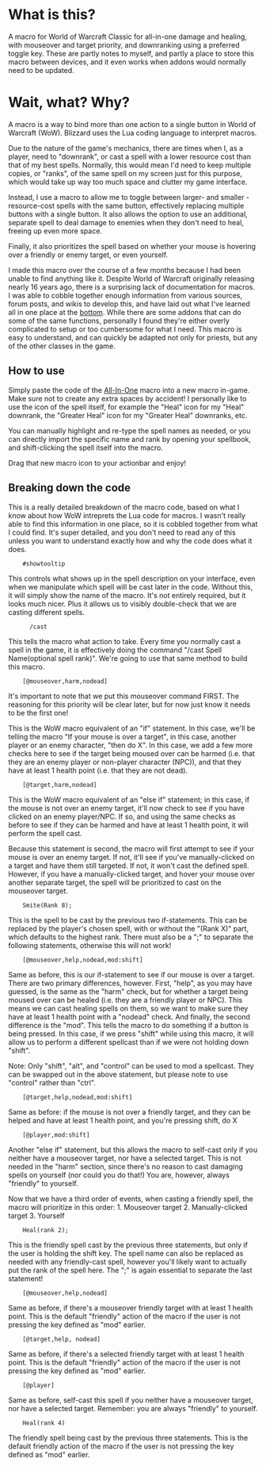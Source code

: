 # What is this?

  A macro for World of Warcraft Classic for all-in-one damage and healing, with mouseover and target priority, and downranking using a preferred toggle key. These are partly notes to myself, and partly a place to store this macro between devices, and it even works when addons would normally need to be updated.

# Wait, what? Why?

  A macro is a way to bind more than one action to a single button in World of Warcraft (WoW). Blizzard uses the Lua coding language to interpret macros.

  Due to the nature of the game's mechanics, there are times when I, as a player, need to "downrank", or cast a spell with a lower resource cost than that of my best spells. Normally, this would mean I'd need to keep multiple copies, or "ranks", of the same spell on my screen just for this purpose, which would take up way too much space and clutter my game interface.

  Instead, I use a macro to allow me to toggle between larger- and smaller -resource-cost spells with the same button, effectively replacing multiple buttons with a single button. It also allows the option to use an additional, separate spell to deal damage to enemies when they don't need to heal, freeing up even more space.

  Finally, it also prioritizes the spell based on whether your mouse is hovering over a friendly or enemy target, or even yourself.
  
  I made this macro over the course of a few months because I had been unable to find anything like it. Despite World of Warcraft originally releasing nearly 16 years ago, there is a surprising lack of documentation for macros. I was able to cobble together enough information from various sources, forum posts, and wikis to develop this, and have laid out what I've learned all in one place at the [bottom](#breaking-down-the-code). While there are some addons that can do some of the same functions, personally I found they're either overly complicated to setup or too cumbersome for what I need. This macro is easy to understand, and can quickly be adapted not only for priests, but any of the other classes in the game.
  
## How to use
  Simply paste the code of the [All-In-One](https://github.com/jrevon1/WoW-Macros/blob/main/All-In-One.lua) macro into a new macro in-game. Make sure not to create any extra spaces by accident! I personally like to use the icon of the spell itself, for example the "Heal" icon for my "Heal" downrank, the "Greater Heal" icon for my "Greater Heal" downranks, etc.
  
  You can manually highlight and re-type the spell names as needed, or you can directly import the specific name and rank by opening your spellbook, and shift-clicking the spell itself into the macro.

  Drag that new macro icon to your actionbar and enjoy!

## Breaking down the code

  This is a really detailed breakdown of the macro code, based on what I know about how WoW intreprets the Lua code for macros. I wasn't really able to find this information in one place, so it is cobbled together from what I could find. It's super detailed, and you don't need to read any of this unless you want to understand exactly how and why the code does what it does.
 
        #showtooltip
  This controls what shows up in the spell description on your interface, even when we manipulate which spell will be cast later in the code. Without this, it will simply show the name of the macro. It's not entirely required, but it looks much nicer. Plus it allows us to visibly double-check that we are casting different spells.
 
          /cast
  This tells the macro what action to take. Every time you normally cast a spell in the game, it is effectively doing the command "/cast Spell Name(optional spell rank)". We're going to use that same method to build this macro.
 
        [@mouseover,harm,nodead]
  It's important to note that we put this mouseover command FIRST. The reasoning for this priority will be clear later, but for now just know it needs to be the first one! 

  This is the WoW macro equivalent of an "if" statement. In this case, we'll be telling the macro "If your mouse is over a target", in this case, another player or an enemy character, "then do X". In this case, we add a few more checks here to see if the target being moused over can be harmed (i.e. that they are an enemy player or non-player character (NPC)), and that they have at least 1 health point (i.e. that they are not dead).
 
        [@target,harm,nodead]
  This is the WoW macro equivalent of an "else if" statement; in this case, if the mouse is not over an enemy target, it'll now check to see if you have clicked on an enemy player/NPC. If so, and using the same checks as before to see if they can be harmed and have at least 1 health point, it will perform the spell cast.
  
  Because this statement is second, the macro will first attempt to see if your mouse is over an enemy target. If not, it'll see if you've manually-clicked on a target and have them still targeted. If not, it won't cast the defined spell. However, if you have a manually-clicked target, and hover your mouse over another separate target, the spell will be prioritized to cast on the mouseover target.
 
        Smite(Rank 8);
  This is the spell to be cast by the previous two if-statements. This can be replaced by the player's chosen spell, with or without the "(Rank X)" part, which defaults to the highest rank. There must also be a ";" to separate the following statements, otherwise this will not work!
 
        [@mouseover,help,nodead,mod:shift]
  Same as before, this is our if-statement to see if our mouse is over a target. There are two primary differences, however. First, "help", as you may have guessed, is the same as the "harm" check, but for whether a target being moused over can be healed (i.e. they are a friendly player or NPC). This means we can cast healing spells on them, so we want to make sure they have at least 1 health point with a "nodead" check. And finally, the second difference is the "mod". This tells the macro to do something if a button is being pressed. In this case, if we press "shift" while using this macro, it will allow us to perform a different spellcast than if we were not holding down "shift".

  Note: Only "shift", "alt", and "control" can be used to mod a spellcast. They can be swapped out in the above statement, but please note to use "control" rather than "ctrl".
 

        [@target,help,nodead,mod:shift]
  Same as before: if the mouse is not over a friendly target, and they can be helped and have at least 1 health point, and you're pressing shift, do X
 
        [@player,mod:shift]
  Another "else if" statement, but this allows the macro to self-cast only if you neither have a mouseover target, nor have a selected target. This is not needed in the "harm" section, since there's no reason to cast damaging spells on yourself (nor could you do that!) You are, however, always "friendly" to yourself.
  
  Now that we have a third order of events, when casting a friendly spell, the macro will prioritize in this order:
    1. Mouseover target
    2. Manually-clicked target
    3. Yourself

        Heal(rank 2);
  This is the friendly spell cast by the previous three statements, but only if the user is holding the shift key. The spell name can also be replaced as needed with any friendly-cast spell, however you'll likely want to actually put the rank of the spell here. The ";" is again essential to separate the last statement!
 
        [@mouseover,help,nodead]
  Same as before, if there's a mouseover friendly target with at least 1 health point. This is the default "friendly" action of the macro if the user is not pressing the key defined as "mod" earlier.
 
        [@target,help, nodead]
  Same as before, if there's a selected friendly target with at least 1 health point. This is the default "friendly" action of the macro if the user is not pressing the key defined as "mod" earlier.
 
        [@player]
  Same as before, self-cast this spell if you neither have a mouseover target, nor have a selected target. Remember: you are always "friendly" to yourself.
 
        Heal(rank 4)
  The friendly spell being cast by the previous three statements. This is the default friendly action of the macro if the user is not pressing the key defined as "mod" earlier.
